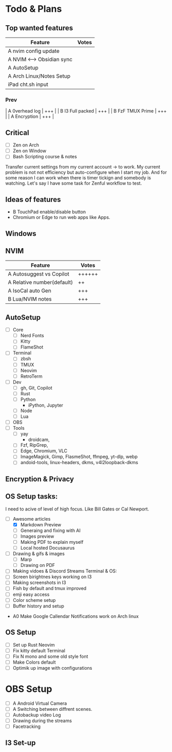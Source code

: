 # Todo & Plans


## Top wanted features

| Feature                   | Votes             |
| ------------------------- | ----------------- |
| A nvim config update      |                   |
| A NVIM <--> Obsidian sync |                   |
| A AutoSetup               |                   |
| A Arch Linux/Notes Setup  |                   |
| iPad cht.sh input         |                   |

### Prev

| A 0verhead log            | +++               |
| B I3 Full packed          | +++               |
| B FzF TMUX Prime          | +++               |
| A Encryption              | +++               |

## Critical 

- [ ] Zen on Arch
- [ ] Zen on Window
- [ ] Bash Scripting course & notes

Transfer current settings from my current account -> to work. My current problem is not not efficiency  but auto-configure when I start my job. And for some reason I can work when there is timer tickign and somebody is watching. 
Let's say I have some task for Zenful workflow to test. 

## Ideas of features

- B TouchPad enable/disable button
- Chromium or Edge to run web apps like Apps.

## Windows

## NVIM 


| Feature                   | Votes             |
| ------------------------- | ----------------- |
| A Autosuggest vs Copilot  | ++++++            |
| A Relative number(default)| ++                |
| A IsoCal auto Gen         | +++               |
| B Lua/NVIM notes          | +++               |


## AutoSetup

- [ ] Core
    - [ ] Nerd Fonts
    - [ ] Kitty
    - [ ] FlameShot

- [ ] Terminal
    - [ ] zbsh
    - [ ] TMUX
    - [ ] Neovim 
    - [ ] RetroTerm

- [ ] Dev 
    - [ ] gh, Git, Copilot
    - [ ] Rust
    - [ ] Python
        - iPython, Jupyter
    - [ ] Node
    - [ ] Lua
- [ ] OBS
- [ ] Tools
    - [ ] yay
        - droidcam,
    - [ ] Fzf, RipGrep, 
    - [ ] Edge, Chromium, VLC
    - [ ] ImageMagick, Gimp, FlasmeShot, ffmpeg, yt-dlp, webp
    - [ ] andoid-tools, linux-headers, dkms, v4l2loopback-dkms
    
## Encryption & Privacy

## OS Setup tasks:

I need to acive of level of high focus. 
Like Bill Gates or Cal Newport.

- [ ] Awesome articles
    - [x] Markdown Preview
    - [ ] Generaing and fixing with AI 
    - [ ] Images preview 
    - [ ] Making PDF to explain myself
    - [ ] Local hosted Docusaurus
- [ ] Drawing & gifs & images
    - [ ] Marp
    - [ ] Drawing on PDF
- [ ] Making vidoes & Discord Streams
Terminal  & OS: 
- [ ] Screen birightnes keys working on I3
- [ ] Making screenshots in I3
- [ ] Fish by default and tmux improved 
- [ ] emji easy access
- [ ] Color scheme setup
- [ ] Buffer history and setup

- A0 Make Google Callendar Notifications work on Arch linux

## OS Setup

- [ ] Set up Rust Neovim
- [ ] Fix kitty default Terminal
- [ ] Fix  N mono and some old style font
- [ ] Make Colors default
- [ ] Optimik up image with configurations

# OBS Setup

- [ ] A Android Virtual Camera
- [ ] A Switching between diffrent scenes.
- [ ] Autobackup video Log
- [ ] Drawing during the streams
- [ ] Facetracking 

## I3 Set-up

